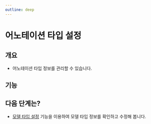 ```yaml
---
outline: deep
---
```


# 어노테이션 타입 설정

## 개요
- 어노테이션 타입 정보를 관리할 수 있습니다.

## 기능


## 다음 단계는?
- [모델 타입 설정](./project-settings-model-type) 기능을 이용하여 모델 타입 정보를 확인하고 수정해 봅니다.

